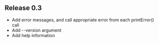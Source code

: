 Release 0.3
-----------
- Add error messages, and call appropriate error from each printError() call
- Add --version argument
- Add help information
